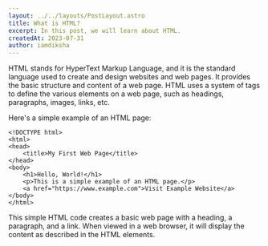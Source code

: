 ```yaml
---
layout: ../../layouts/PostLayout.astro
title: What is HTML?
excerpt: In this post, we will learn about HTML.
createdAt: 2023-07-31
author: iamdiksha
---
```


HTML stands for HyperText Markup Language, and it is the standard language used to create and design websites and web pages. It provides the basic structure and content of a web page. HTML uses a system of tags to define the various elements on a web page, such as headings, paragraphs, images, links, etc.

Here's a simple example of an HTML page: 
```
<!DOCTYPE html>
<html>
<head>
    <title>My First Web Page</title>
</head>
<body>
    <h1>Hello, World!</h1>
    <p>This is a simple example of an HTML page.</p>
    <a href="https://www.example.com">Visit Example Website</a>
</body>
</html>
```

This simple HTML code creates a basic web page with a heading, a paragraph, and a link. When viewed in a web browser, it will display the content as described in the HTML elements.
